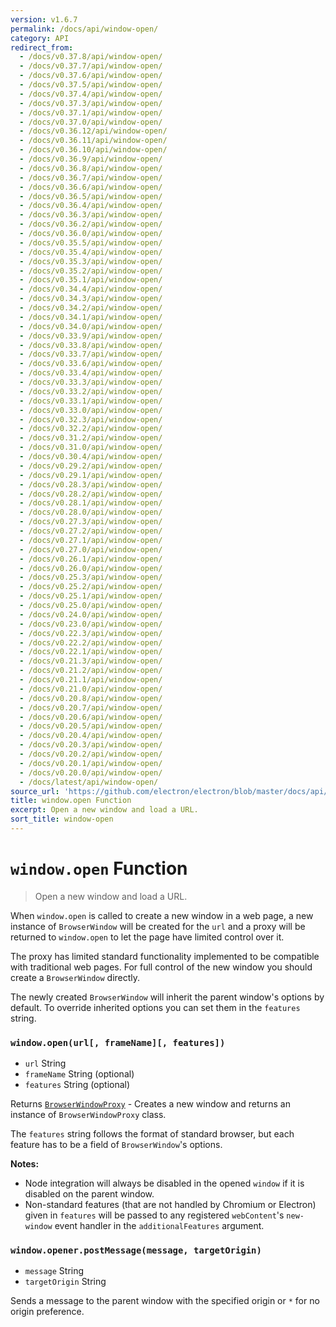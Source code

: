 ```yaml
---
version: v1.6.7
permalink: /docs/api/window-open/
category: API
redirect_from:
  - /docs/v0.37.8/api/window-open/
  - /docs/v0.37.7/api/window-open/
  - /docs/v0.37.6/api/window-open/
  - /docs/v0.37.5/api/window-open/
  - /docs/v0.37.4/api/window-open/
  - /docs/v0.37.3/api/window-open/
  - /docs/v0.37.1/api/window-open/
  - /docs/v0.37.0/api/window-open/
  - /docs/v0.36.12/api/window-open/
  - /docs/v0.36.11/api/window-open/
  - /docs/v0.36.10/api/window-open/
  - /docs/v0.36.9/api/window-open/
  - /docs/v0.36.8/api/window-open/
  - /docs/v0.36.7/api/window-open/
  - /docs/v0.36.6/api/window-open/
  - /docs/v0.36.5/api/window-open/
  - /docs/v0.36.4/api/window-open/
  - /docs/v0.36.3/api/window-open/
  - /docs/v0.36.2/api/window-open/
  - /docs/v0.36.0/api/window-open/
  - /docs/v0.35.5/api/window-open/
  - /docs/v0.35.4/api/window-open/
  - /docs/v0.35.3/api/window-open/
  - /docs/v0.35.2/api/window-open/
  - /docs/v0.35.1/api/window-open/
  - /docs/v0.34.4/api/window-open/
  - /docs/v0.34.3/api/window-open/
  - /docs/v0.34.2/api/window-open/
  - /docs/v0.34.1/api/window-open/
  - /docs/v0.34.0/api/window-open/
  - /docs/v0.33.9/api/window-open/
  - /docs/v0.33.8/api/window-open/
  - /docs/v0.33.7/api/window-open/
  - /docs/v0.33.6/api/window-open/
  - /docs/v0.33.4/api/window-open/
  - /docs/v0.33.3/api/window-open/
  - /docs/v0.33.2/api/window-open/
  - /docs/v0.33.1/api/window-open/
  - /docs/v0.33.0/api/window-open/
  - /docs/v0.32.3/api/window-open/
  - /docs/v0.32.2/api/window-open/
  - /docs/v0.31.2/api/window-open/
  - /docs/v0.31.0/api/window-open/
  - /docs/v0.30.4/api/window-open/
  - /docs/v0.29.2/api/window-open/
  - /docs/v0.29.1/api/window-open/
  - /docs/v0.28.3/api/window-open/
  - /docs/v0.28.2/api/window-open/
  - /docs/v0.28.1/api/window-open/
  - /docs/v0.28.0/api/window-open/
  - /docs/v0.27.3/api/window-open/
  - /docs/v0.27.2/api/window-open/
  - /docs/v0.27.1/api/window-open/
  - /docs/v0.27.0/api/window-open/
  - /docs/v0.26.1/api/window-open/
  - /docs/v0.26.0/api/window-open/
  - /docs/v0.25.3/api/window-open/
  - /docs/v0.25.2/api/window-open/
  - /docs/v0.25.1/api/window-open/
  - /docs/v0.25.0/api/window-open/
  - /docs/v0.24.0/api/window-open/
  - /docs/v0.23.0/api/window-open/
  - /docs/v0.22.3/api/window-open/
  - /docs/v0.22.2/api/window-open/
  - /docs/v0.22.1/api/window-open/
  - /docs/v0.21.3/api/window-open/
  - /docs/v0.21.2/api/window-open/
  - /docs/v0.21.1/api/window-open/
  - /docs/v0.21.0/api/window-open/
  - /docs/v0.20.8/api/window-open/
  - /docs/v0.20.7/api/window-open/
  - /docs/v0.20.6/api/window-open/
  - /docs/v0.20.5/api/window-open/
  - /docs/v0.20.4/api/window-open/
  - /docs/v0.20.3/api/window-open/
  - /docs/v0.20.2/api/window-open/
  - /docs/v0.20.1/api/window-open/
  - /docs/v0.20.0/api/window-open/
  - /docs/latest/api/window-open/
source_url: 'https://github.com/electron/electron/blob/master/docs/api/window-open.md'
title: window.open Function
excerpt: Open a new window and load a URL.
sort_title: window-open
---
```




<!--


                                      ::::
                                    :o+//+o:
                                    +o    oo-
                                    :o+//oo/+o/
                                      -::-   -oo:
                                               /s/
                      -::::::::-                :s/  :::--
                  :+oo+////////+:        -:/+oo/ :s:-///++oo+:
                /o+:                -/+oo+/:-     +o-      -:+o:
               /s:              -:+o+/:           -o+         :s/
              -s/            -/oo/:                /s-         +s-
              -s/         -/oo/-                   -s/         /s-
               oo       :+o/-                       oo         oo
               -s/    :oo/                          /s-       /s-
                :s/ :oo:              -::-          /s-      /s:
                  -+o/               /ssss/         :s:    -+o-
                 :o+--               /ssss/         :s:   :o+-
                :s/  +o:              -::-          /s-   --
               -s/    :+o/-                         /s-
               oo       -+o+-                       oo
              -s/         -/oo/-                   -s/
             -+soo+:         -/oo/:                /s-      /oooo+-
             o+   :s:           -:+o+/:-          -o+      /s:  -oo
             oo:--/s:       ::      -:+oo+/:-     -/-      /s/--:o+
              :+++/-        :s:          -:/+ooo++//////++oo//+o+:
                             /s:                --::::::--
                              /s/              /s-
                               :oo:          :oo:
                                 /oo/-    -/oo/
                                   -/+oooo+/-





                   _______  _______  _______  _______  __
                  |       ||       ||       ||       ||  |
                  |  _____||_     _||   _   ||    _  ||  |
                  | |_____   |   |  |  | |  ||   |_| ||  |
                  |_____  |  |   |  |  |_|  ||    ___||__|
                   _____| |  |   |  |       ||   |     __
                  |_______|  |___|  |_______||___|    |__|


    This file is generated automatically, so it should not be edited.

    To make changes, head over to the electron/electron repository:

    https://github.com/electron/electron/blob/master/docs/api/window-open.md

    Thanks!

-->
# `window.open` Function

> Open a new window and load a URL.

When `window.open` is called to create a new window in a web page, a new instance of `BrowserWindow` will be created for the `url` and a proxy will be returned to `window.open` to let the page have limited control over it.

The proxy has limited standard functionality implemented to be compatible with traditional web pages. For full control of the new window you should create a `BrowserWindow` directly.

The newly created `BrowserWindow` will inherit the parent window's options by default. To override inherited options you can set them in the `features` string.

### `window.open(url[, frameName][, features])`

*   `url` String
*   `frameName` String (optional)
*   `features` String (optional)

Returns [`BrowserWindowProxy`]({{site.baseurl}}/docs/api/browser-window-proxy) - Creates a new window and returns an instance of `BrowserWindowProxy` class.

The `features` string follows the format of standard browser, but each feature has to be a field of `BrowserWindow`'s options.

**Notes:**

*   Node integration will always be disabled in the opened `window` if it is disabled on the parent window.
*   Non-standard features (that are not handled by Chromium or Electron) given in `features` will be passed to any registered `webContent`'s `new-window` event handler in the `additionalFeatures` argument.

### `window.opener.postMessage(message, targetOrigin)`

*   `message` String
*   `targetOrigin` String

Sends a message to the parent window with the specified origin or `*` for no origin preference.
